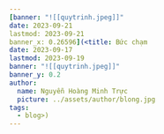 ```yaml
---
[banner: "![[quytrinh.jpeg]]"
date: 2023-09-21
lastmod: 2023-09-21
banner_x: 0.26596](<title: Bức chạm
date: 2023-09-17
lastmod: 2023-09-19
banner: "![[quytrinh.jpeg]]"
banner_y: 0.2
author:
  name: Nguyễn Hoàng Minh Trực
  picture: ../assets/author/blong.jpg
tags:
  - blog>)
---
```

